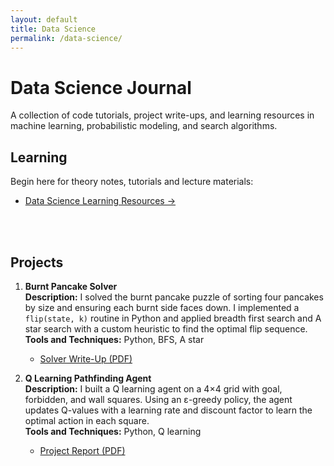 ```yaml
---
layout: default
title: Data Science
permalink: /data-science/
---
```


# Data Science Journal

A collection of code tutorials, project write-ups, and learning resources in machine learning, probabilistic modeling, and search algorithms.

## Learning

Begin here for theory notes, tutorials and lecture materials:  
* [Data Science Learning Resources →](/data-science/learning/)

<br><br>

## Projects

1. **Burnt Pancake Solver**  
   **Description:** I solved the burnt pancake puzzle of sorting four pancakes by size and ensuring each burnt side faces down. I implemented a `flip(state, k)` routine in Python and applied breadth first search and A star search with a custom heuristic to find the optimal flip sequence.  
   **Tools and Techniques:** Python, BFS, A star  
   * [Solver Write-Up (PDF)](../data-science/Q-learn/Qlearn.pdf)

2. **Q Learning Pathfinding Agent**  
   **Description:** I built a Q learning agent on a 4×4 grid with goal, forbidden, and wall squares. Using an ε-greedy policy, the agent updates Q-values with a learning rate and discount factor to learn the optimal action in each square.  
   **Tools and Techniques:** Python, Q learning  
   * [Project Report (PDF)](/assets/docs/Qlearn.pdf)
